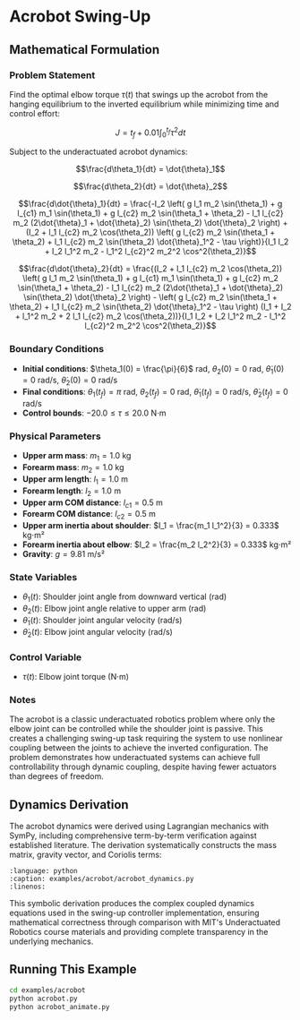 # Acrobot Swing-Up

## Mathematical Formulation

### Problem Statement

Find the optimal elbow torque $\tau(t)$ that swings up the acrobot from the hanging equilibrium to the inverted equilibrium while minimizing time and control effort:

$$J = t_f + 0.01 \int_0^{t_f} \tau^2 dt$$

Subject to the underactuated acrobot dynamics:

$$\frac{d\theta_1}{dt} = \dot{\theta}_1$$

$$\frac{d\theta_2}{dt} = \dot{\theta}_2$$

$$\frac{d\dot{\theta}_1}{dt} = \frac{-I_2 \left( g l_1 m_2 \sin(\theta_1) + g l_{c1} m_1 \sin(\theta_1) + g l_{c2} m_2 \sin(\theta_1 + \theta_2) - l_1 l_{c2} m_2 (2\dot{\theta}_1 + \dot{\theta}_2) \sin(\theta_2) \dot{\theta}_2 \right) + (I_2 + l_1 l_{c2} m_2 \cos(\theta_2)) \left( g l_{c2} m_2 \sin(\theta_1 + \theta_2) + l_1 l_{c2} m_2 \sin(\theta_2) \dot{\theta}_1^2 - \tau \right)}{I_1 I_2 + I_2 l_1^2 m_2 - l_1^2 l_{c2}^2 m_2^2 \cos^2(\theta_2)}$$

$$\frac{d\dot{\theta}_2}{dt} = \frac{(I_2 + l_1 l_{c2} m_2 \cos(\theta_2)) \left( g l_1 m_2 \sin(\theta_1) + g l_{c1} m_1 \sin(\theta_1) + g l_{c2} m_2 \sin(\theta_1 + \theta_2) - l_1 l_{c2} m_2 (2\dot{\theta}_1 + \dot{\theta}_2) \sin(\theta_2) \dot{\theta}_2 \right) - \left( g l_{c2} m_2 \sin(\theta_1 + \theta_2) + l_1 l_{c2} m_2 \sin(\theta_2) \dot{\theta}_1^2 - \tau \right) (I_1 + I_2 + l_1^2 m_2 + 2 l_1 l_{c2} m_2 \cos(\theta_2))}{I_1 I_2 + I_2 l_1^2 m_2 - l_1^2 l_{c2}^2 m_2^2 \cos^2(\theta_2)}$$

### Boundary Conditions

- **Initial conditions**: $\theta_1(0) = \frac{\pi}{6}$ rad, $\theta_2(0) = 0$ rad, $\dot{\theta}_1(0) = 0$ rad/s, $\dot{\theta}_2(0) = 0$ rad/s
- **Final conditions**: $\theta_1(t_f) = \pi$ rad, $\theta_2(t_f) = 0$ rad, $\dot{\theta}_1(t_f) = 0$ rad/s, $\dot{\theta}_2(t_f) = 0$ rad/s
- **Control bounds**: $-20.0 \leq \tau \leq 20.0$ N⋅m

### Physical Parameters

- **Upper arm mass**: $m_1 = 1.0$ kg
- **Forearm mass**: $m_2 = 1.0$ kg
- **Upper arm length**: $l_1 = 1.0$ m
- **Forearm length**: $l_2 = 1.0$ m
- **Upper arm COM distance**: $l_{c1} = 0.5$ m
- **Forearm COM distance**: $l_{c2} = 0.5$ m
- **Upper arm inertia about shoulder**: $I_1 = \frac{m_1 l_1^2}{3} = 0.333$ kg⋅m²
- **Forearm inertia about elbow**: $I_2 = \frac{m_2 l_2^2}{3} = 0.333$ kg⋅m²
- **Gravity**: $g = 9.81$ m/s²

### State Variables

- $\theta_1(t)$: Shoulder joint angle from downward vertical (rad)
- $\theta_2(t)$: Elbow joint angle relative to upper arm (rad)
- $\dot{\theta}_1(t)$: Shoulder joint angular velocity (rad/s)
- $\dot{\theta}_2(t)$: Elbow joint angular velocity (rad/s)

### Control Variable

- $\tau(t)$: Elbow joint torque (N⋅m)

### Notes

The acrobot is a classic underactuated robotics problem where only the elbow joint can be controlled while the shoulder joint is passive. This creates a challenging swing-up task requiring the system to use nonlinear coupling between the joints to achieve the inverted configuration. The problem demonstrates how underactuated systems can achieve full controllability through dynamic coupling, despite having fewer actuators than degrees of freedom.

## Dynamics Derivation

The acrobot dynamics were derived using Lagrangian mechanics with SymPy, including comprehensive term-by-term verification against established literature. The derivation systematically constructs the mass matrix, gravity vector, and Coriolis terms:

```{literalinclude} ../../../examples/acrobot/acrobot_dynamics.py
:language: python
:caption: examples/acrobot/acrobot_dynamics.py
:linenos:
```

This symbolic derivation produces the complex coupled dynamics equations used in the swing-up controller implementation, ensuring mathematical correctness through comparison with MIT's Underactuated Robotics course materials and providing complete transparency in the underlying mechanics.

## Running This Example

```bash
cd examples/acrobot
python acrobot.py
python acrobot_animate.py
```
